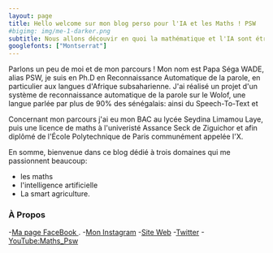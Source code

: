 ```yaml
---
layout: page
title: Hello welcome sur mon blog perso pour l'IA et les Maths ! PSW
#bigimg: img/me-1-darker.png
subtitle: Nous allons découvir en quoi la mathématique et l'IA sont étroitement liées. 
googlefonts: ["Montserrat"]
---
```

Parlons un peu de moi et de mon parcours ! 
Mon nom est Papa Séga WADE, alias PSW, je suis en Ph.D en Reconnaissance Automatique de la parole, en particulier aux langues d'Afrique subsaharienne. 
J'ai réalisé un projet d'un système de reconnaissance automatique de la parole sur le Wolof, une langue parlée par plus de 90% des sénégalais: ainsi du Speech-To-Text et 

Concernant mon parcours j'ai eu mon BAC au lycée Seydina Limamou Laye, puis une licence de maths à l'univeristé Assance Seck de Ziguichor et afin diplômé de l'École Polytechnique de Paris communément appelée l'X. 

 En somme, bienvenue dans ce blog dédié à trois domaines qui me passionnent beaucoup:
- les maths
- l'intelligence artificielle
- La smart agriculture.


### À Propos

 -[Ma page FaceBook ](https://fb.me/MathsFacilesWadePs).
 -[Mon Instagram](https://instagram.com/maths_psw/)
 -[Site Web](triangletude.jimdo.com)
 -[Twitter](https://twitter.com/papasegaw)
 -[YouTube:Maths_Psw](https://www.youtube.com/channel/UCHsqYloOtfIrah4vH08H3Sw)
